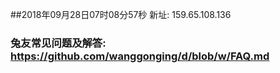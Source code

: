##2018年09月28日07时08分57秒 新址: 159.65.108.136
### 兔友常见问题及解答: https://github.com/wanggonging/d/blob/w/FAQ.md
